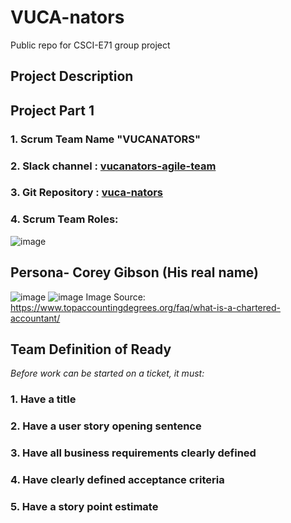 # VUCA-nators
Public repo for CSCI-E71 group project

## Project Description

## Project Part 1
###  1. Scrum Team Name  "VUCANATORS"
###  2. Slack channel : [vucanators-agile-team](https://agilesoftwarecourse.slack.com/archives/C02L5H02672)
###  3. Git Repository : [vuca-nators](https://github.com/gabemansur/vuca-nators)
###  4. Scrum Team Roles:
![image](https://user-images.githubusercontent.com/41925616/139510110-b3b94910-9c8a-4cf1-bfb4-2df51602b970.png)

## Persona- Corey Gibson (His real name)
![image](https://user-images.githubusercontent.com/65990764/139624054-ff016165-e31b-4b1d-9188-90c0e639c755.png)
![image](https://user-images.githubusercontent.com/65990764/139624081-3b11c9fd-277d-48a9-bead-34b4fd5c5bd7.png)
Image Source: https://www.topaccountingdegrees.org/faq/what-is-a-chartered-accountant/

## Team Definition of Ready

*Before work can be started on a ticket, it must:*
### 1. Have a title
### 2. Have a user story opening sentence
### 3. Have all business requirements clearly defined
### 4. Have clearly defined acceptance criteria
### 5. Have a story point estimate
